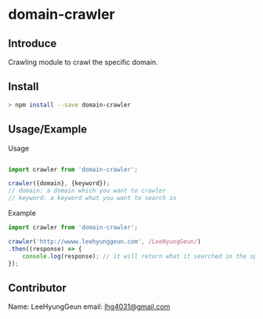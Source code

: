 # domain-crawler

## Introduce
Crawling module to crawl the specific domain.

## Install
``` bash
> npm install --save domain-crawler
```

## Usage/Example
Usage
``` javascript

import crawler from 'domain-crawler';

crawler({domain}, {keyword});
// domain: a domain which you want to crawler
// keyword: a keyword what you want to search in
```

Example
``` javascript
import crawler from 'domain-crawler';

crawler('http://wwww.leehyunggeun.com', /LeeHyungGeun/)
.then((response) => {
    console.log(response); // it will return what it searched in the specific domain, and what it searched out
});
```

## Contributor
Name: LeeHyungGeun
email: lhg4031@gmail.com